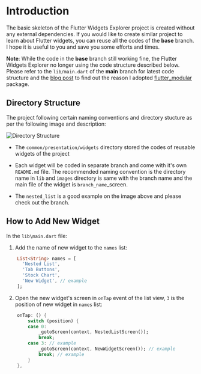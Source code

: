 # Introduction

The basic skeleton of the Flutter Widgets Explorer project is created without any external dependencies. If you would like to create similar project to learn about Flutter widgets, you can reuse all the codes of the __base__ branch. I hope it is useful to you and save you some efforts and times.

__Note__: While the code in the __base__ branch still working fine, the Flutter Widgets Explorer no longer using the code structure described below. Please refer to the `lib/main.dart` of the __main__ branch for latest code structure and the [blog post](http://limcheekin.blogspot.com/2021/03/flutter-navigation-fluttermodular-or.html) to find out the reason I adopted [flutter_modular](https://pub.dev/packages/flutter_modular) package.

## Directory Structure

The project following certain naming conventions and directory stucture as per the following image and description:

![Directory Structure](https://raw.githubusercontent.com/limcheekin/flutter-widgets-explorer/main/images/directory_structure.png "Directory Structure")

- The `common/presentation/widgets` directory stored the codes of reusable widgets of the project

- Each widget will be coded in separate branch and come with it's own `README.md` file. The recommended naming convention is the directory name in `lib` and `images` directory is same with the branch name and the main file of the widget is `branch_name`_screen.

- The `nested_list` is a good example on the image above and please check out the branch.

## How to Add New Widget
In the `lib\main.dart` file:
1. Add the name of new widget to the `names` list:
```dart
    List<String> names = [
      'Nested List',
      'Tab Buttons',
      'Stock Chart',
      'New Widget', // example
    ];
```
2. Open the new widget's screen in `onTap` event of the list view, `3` is the position of new widget in `names` list:
```dart
    onTap: () {
        switch (position) {
        case 0:
            _gotoScreen(context, NestedListScreen());
            break;
        case 3: // example
            _gotoScreen(context, NewWidgetScreen()); // example
            break; // example
        }
    },
```
